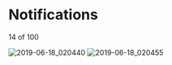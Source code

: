 # Notifications


14 of 100 

![2019-06-18_020440](https://user-images.githubusercontent.com/46414243/59644551-aa87cc80-916d-11e9-9b82-0a93d24191d9.png)
![2019-06-18_020455](https://user-images.githubusercontent.com/46414243/59644552-ab206300-916d-11e9-971d-76975be378a7.png)
